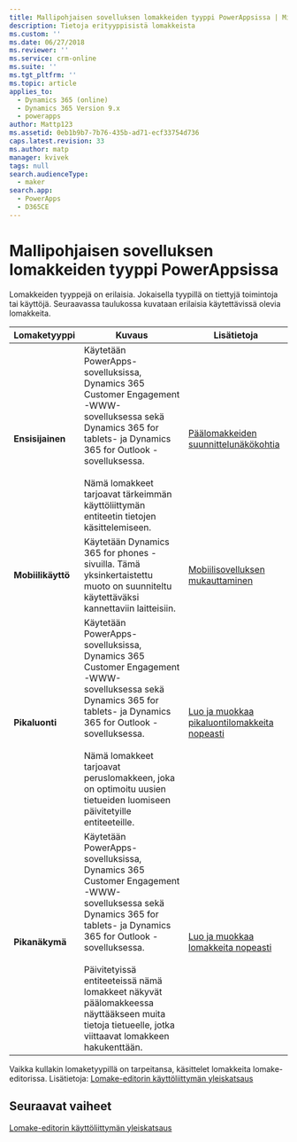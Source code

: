 ```yaml
---
title: Mallipohjaisen sovelluksen lomakkeiden tyyppi PowerAppsissa | MicrosoftDocs
description: Tietoja erityyppisistä lomakkeista
ms.custom: ''
ms.date: 06/27/2018
ms.reviewer: ''
ms.service: crm-online
ms.suite: ''
ms.tgt_pltfrm: ''
ms.topic: article
applies_to:
  - Dynamics 365 (online)
  - Dynamics 365 Version 9.x
  - powerapps
author: Mattp123
ms.assetid: 0eb1b9b7-7b76-435b-ad71-ecf33754d736
caps.latest.revision: 33
ms.author: matp
manager: kvivek
tags: null
search.audienceType:
  - maker
search.app:
  - PowerApps
  - D365CE
---
```

# <a name="type-of-model-driven-app-forms-in-powerapps"></a>Mallipohjaisen sovelluksen lomakkeiden tyyppi PowerAppsissa

 Lomakkeiden tyyppejä on erilaisia. Jokaisella tyypillä on tiettyjä toimintoja tai käyttöjä. Seuraavassa taulukossa kuvataan erilaisia käytettävissä olevia lomakkeita.  
  
|Lomaketyyppi|Kuvaus|Lisätietoja|  
|---------------|-----------------|-----------------|  
|**Ensisijainen**|Käytetään PowerApps-sovelluksissa, Dynamics 365 Customer Engagement -WWW-sovelluksessa sekä Dynamics 365 for tablets- ja Dynamics 365 for Outlook -sovelluksessa.<br /><br /> Nämä lomakkeet tarjoavat tärkeimmän käyttöliittymän entiteetin tietojen käsittelemiseen.|[Päälomakkeiden suunnittelunäkökohtia](design-considerations-main-forms.md)|  
|**Mobiilikäyttö**|Käytetään Dynamics 365 for phones -sivuilla. Tämä yksinkertaistettu muoto on suunniteltu käytettäväksi kannettaviin laitteisiin.|[Mobiilisovelluksen mukauttaminen](https://docs.microsoft.com/dynamics365/customer-engagement/customize/customize-phones-tablets)  |  
|**Pikaluonti**|Käytetään PowerApps-sovelluksissa, Dynamics 365 Customer Engagement -WWW-sovelluksessa sekä Dynamics 365 for tablets- ja Dynamics 365 for Outlook -sovelluksessa.<br /><br /> Nämä lomakkeet tarjoavat peruslomakkeen, joka on optimoitu uusien tietueiden luomiseen päivitetyille entiteeteille.|[Luo ja muokkaa pikaluontilomakkeita nopeasti](create-edit-quick-view-forms.md) |  
|**Pikanäkymä**|Käytetään PowerApps-sovelluksissa, Dynamics 365 Customer Engagement -WWW-sovelluksessa sekä Dynamics 365 for tablets- ja Dynamics 365 for Outlook -sovelluksessa.<br /><br /> Päivitetyissä entiteeteissä nämä lomakkeet näkyvät päälomakkeessa näyttääkseen muita tietoja tietueelle, jotka viittaavat lomakkeen hakukenttään.|[Luo ja muokkaa lomakkeita nopeasti](create-edit-quick-view-forms.md)|  

Vaikka kullakin lomaketyypillä on tarpeitansa, käsittelet lomakkeita lomake-editorissa. Lisätietoja: [Lomake-editorin käyttöliittymän yleiskatsaus](form-editor-user-interface-legacy.md)


## <a name="next-steps"></a>Seuraavat vaiheet

[Lomake-editorin käyttöliittymän yleiskatsaus](form-editor-user-interface-legacy.md)
